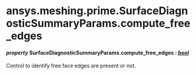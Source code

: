 <a id="ansys-meshing-prime-surfacediagnosticsummaryparams-compute-free-edges"></a>

# ansys.meshing.prime.SurfaceDiagnosticSummaryParams.compute_free_edges

<a id="ansys.meshing.prime.SurfaceDiagnosticSummaryParams.compute_free_edges"></a>

#### *property* SurfaceDiagnosticSummaryParams.compute_free_edges *: [bool](https://docs.python.org/3.11/library/functions.html#bool)*

Control to identify free face edges are present or not.

<!-- !! processed by numpydoc !! -->
